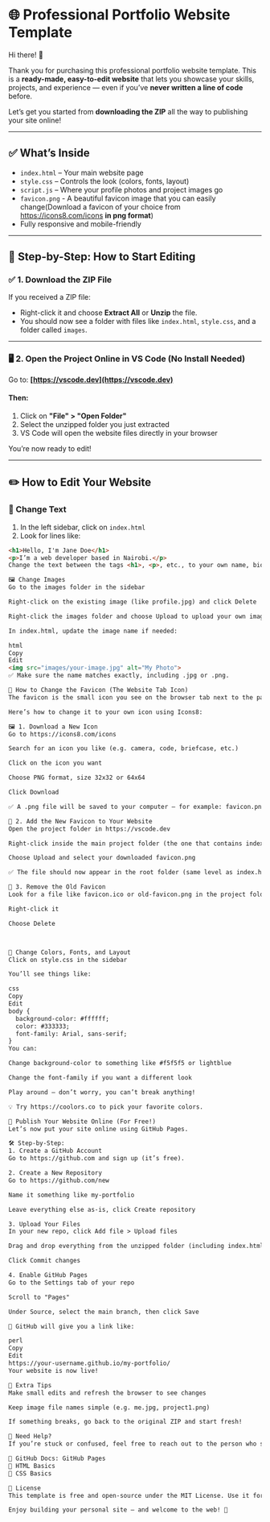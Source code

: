 # 🌐 Professional Portfolio Website Template

Hi there! 👋

Thank you for purchasing this professional portfolio website template. This is a **ready-made, easy-to-edit website** that lets you showcase your skills, projects, and experience — even if you’ve **never written a line of code** before.

Let’s get you started from **downloading the ZIP** all the way to publishing your site online!

---

## ✅ What’s Inside

- `index.html` – Your main website page  
- `style.css` – Controls the look (colors, fonts, layout)  
- `script.js` – Where your profile photos and project images go
- `favicon.png` - A beautiful favicon image that you can easily change(Download a favicon of your choice from https://icons8.com/icons **in png format**)
- Fully responsive and mobile-friendly

---

## 🧩 Step-by-Step: How to Start Editing

### ✅ 1. Download the ZIP File

If you received a ZIP file:

- Right-click it and choose **Extract All** or **Unzip** the file.
- You should now see a folder with files like `index.html`, `style.css`, and a folder called `images`.

---

### 🖥️ 2. Open the Project Online in VS Code (No Install Needed)

Go to: **[https://vscode.dev](https://vscode.dev)**

#### Then:

1. Click on **"File" > "Open Folder"**
2. Select the unzipped folder you just extracted
3. VS Code will open the website files directly in your browser

You’re now ready to edit!

---

## ✏️ How to Edit Your Website

### 📝 Change Text

1. In the left sidebar, click on `index.html`
2. Look for lines like:

```html
<h1>Hello, I'm Jane Doe</h1>
<p>I’m a web developer based in Nairobi.</p>
Change the text between the tags <h1>, <p>, etc., to your own name, bio, etc.

🖼️ Change Images
Go to the images folder in the sidebar

Right-click on the existing image (like profile.jpg) and click Delete

Right-click the images folder and choose Upload to upload your own image

In index.html, update the image name if needed:

html
Copy
Edit
<img src="images/your-image.jpg" alt="My Photo">
✅ Make sure the name matches exactly, including .jpg or .png.

🧷 How to Change the Favicon (The Website Tab Icon)
The favicon is the small icon you see on the browser tab next to the page title — usually a logo or symbol.

Here’s how to change it to your own icon using Icons8:

🖼️ 1. Download a New Icon
Go to https://icons8.com/icons

Search for an icon you like (e.g. camera, code, briefcase, etc.)

Click on the icon you want

Choose PNG format, size 32x32 or 64x64

Click Download

✅ A .png file will be saved to your computer — for example: favicon.png

📁 2. Add the New Favicon to Your Website
Open the project folder in https://vscode.dev

Right-click inside the main project folder (the one that contains index.html)

Choose Upload and select your downloaded favicon.png

✅ The file should now appear in the root folder (same level as index.html).

🧼 3. Remove the Old Favicon
Look for a file like favicon.ico or old-favicon.png in the project folder.

Right-click it

Choose Delete



🎨 Change Colors, Fonts, and Layout
Click on style.css in the sidebar

You’ll see things like:

css
Copy
Edit
body {
  background-color: #ffffff;
  color: #333333;
  font-family: Arial, sans-serif;
}
You can:

Change background-color to something like #f5f5f5 or lightblue

Change the font-family if you want a different look

Play around — don’t worry, you can’t break anything!

💡 Try https://coolors.co to pick your favorite colors.

🚀 Publish Your Website Online (For Free!)
Let’s now put your site online using GitHub Pages.

🛠️ Step-by-Step:
1. Create a GitHub Account
Go to https://github.com and sign up (it’s free).

2. Create a New Repository
Go to https://github.com/new

Name it something like my-portfolio

Leave everything else as-is, click Create repository

3. Upload Your Files
In your new repo, click Add file > Upload files

Drag and drop everything from the unzipped folder (including index.html, style.css, images/)

Click Commit changes

4. Enable GitHub Pages
Go to the Settings tab of your repo

Scroll to "Pages"

Under Source, select the main branch, then click Save

🎉 GitHub will give you a link like:

perl
Copy
Edit
https://your-username.github.io/my-portfolio/
Your website is now live!

🧠 Extra Tips
Make small edits and refresh the browser to see changes

Keep image file names simple (e.g. me.jpg, project1.png)

If something breaks, go back to the original ZIP and start fresh!

💬 Need Help?
If you’re stuck or confused, feel free to reach out to the person who shared this with you or visit:

📘 GitHub Docs: GitHub Pages
📘 HTML Basics
📘 CSS Basics

🪪 License
This template is free and open-source under the MIT License. Use it for anything — no strings attached!

Enjoy building your personal site — and welcome to the web! 🚀
